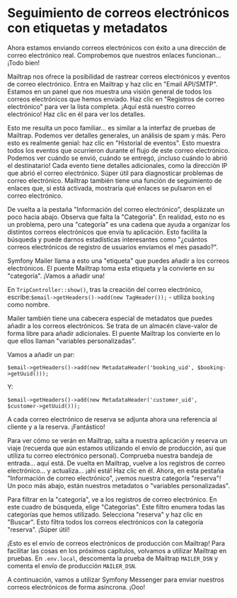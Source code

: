 # Seguimiento de correos electrónicos con etiquetas y metadatos

Ahora estamos enviando correos electrónicos con éxito a una dirección de correo electrónico real. Comprobemos que nuestros enlaces funcionan... ¡Todo bien!

Mailtrap nos ofrece la posibilidad de rastrear correos electrónicos y eventos de correo electrónico. Entra en Mailtrap y haz clic en "Email API/SMTP". Estamos en un panel que nos muestra una visión general de todos los correos electrónicos que hemos enviado. Haz clic en "Registros de correo electrónico" para ver la lista completa. ¡Aquí está nuestro correo electrónico! Haz clic en él para ver los detalles.

Esto me resulta un poco familiar... es similar a la interfaz de pruebas de Mailtrap. Podemos ver detalles generales, un análisis de spam y más. Pero esto es realmente genial: haz clic en "Historial de eventos". Esto muestra todos los eventos que ocurrieron durante el flujo de este correo electrónico. Podemos ver cuándo se envió, cuándo se entregó, ¡incluso cuándo lo abrió el destinatario! Cada evento tiene detalles adicionales, como la dirección IP que abrió el correo electrónico. Súper útil para diagnosticar problemas de correo electrónico. Mailtrap también tiene una función de seguimiento de enlaces que, si está activada, mostraría qué enlaces se pulsaron en el correo electrónico.

De vuelta a la pestaña "Información del correo electrónico", desplázate un poco hacia abajo. Observa que falta la "Categoría". En realidad, esto no es un problema, pero una "categoría" es una cadena que ayuda a organizar los distintos correos electrónicos que envía tu aplicación. Esto facilita la búsqueda y puede darnos estadísticas interesantes como "¿cuántos correos electrónicos de registro de usuarios enviamos el mes pasado?".

Symfony Mailer llama a esto una "etiqueta" que puedes añadir a los correos electrónicos. El puente Mailtrap toma esta etiqueta y la convierte en su "categoría". ¡Vamos a añadir una!

En `TripController::show()`, tras la creación del correo electrónico, escribe:`$email->getHeaders()->add(new TagHeader());` - utiliza `booking` como nombre.

Mailer también tiene una cabecera especial de metadatos que puedes añadir a los correos electrónicos. Se trata de un almacén clave-valor de forma libre para añadir adicionales. El puente Mailtrap los convierte en lo que ellos llaman "variables personalizadas".

Vamos a añadir un par:

`$email->getHeaders()->add(new MetadataHeader('booking_uid', $booking->getUuid()));`

Y:

`$email->getHeaders()->add(new MetadataHeader('customer_uid', $customer->getUuid()));`

A cada correo electrónico de reserva se adjunta ahora una referencia al cliente y a la reserva. ¡Fantástico!

Para ver cómo se verán en Mailtrap, salta a nuestra aplicación y reserva un viaje (recuerda que aún estamos utilizando el envío de producción, así que utiliza tu correo electrónico personal). Comprueba nuestra bandeja de entrada... aquí está. De vuelta en Mailtrap, vuelve a los registros de correo electrónico... y actualiza... ¡ahí está! Haz clic en él. Ahora, en esta pestaña "Información de correo electrónico", ¡vemos nuestra categoría "reserva"! Un poco más abajo, están nuestros metadatos o "variables personalizadas".

Para filtrar en la "categoría", ve a los registros de correo electrónico. En este cuadro de búsqueda, elige "Categorías". Este filtro enumera todas las categorías que hemos utilizado. Selecciona "reserva" y haz clic en "Buscar". Esto filtra todos los correos electrónicos con la categoría "reserva". ¡Súper útil!

¡Esto es el envío de correos electrónicos de producción con Mailtrap! Para facilitar las cosas en los próximos capítulos, volvamos a utilizar Mailtrap en pruebas. En `.env.local`, descomenta la prueba de Mailtrap `MAILER_DSN` y comenta el envío de producción `MAILER_DSN`.

A continuación, vamos a utilizar Symfony Messenger para enviar nuestros correos electrónicos de forma asíncrona. ¡Ooo!
